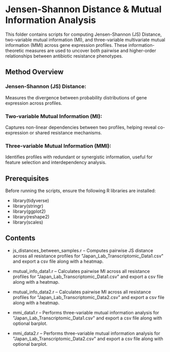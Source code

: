 # Jensen-Shannon Distance & Mutual Information Analysis
This folder contains scripts for computing Jensen-Shannon (JS) Distance, two-variable mutual information (MI), and three-variable multivariate mutual information (MMI) across gene expression profiles. These information-theoretic measures are used to uncover both pairwise and higher-order relationships between antibiotic resistance phenotypes.

## Method Overview
### Jensen-Shannon (JS) Distance:
Measures the divergence between probability distributions of gene expression across profiles.

### Two-variable Mutual Information (MI):
Captures non-linear dependencies between two profiles, helping reveal co-expression or shared resistance mechanisms.

### Three-variable Mutual Information (MMI):
Identifies profiles with redundant or synergistic information, useful for feature selection and interdependency analysis.

## Prerequisites
Before running the scripts, ensure the following R libraries are installed:
- library(tidyverse)
- library(stringr)
- library(ggplot2)
- library(reshape2)
- library(scales)


## Contents
- js_distances_between_samples.r – Computes pairwise JS distance across all resistance profiles for "Japan_Lab_Transcriptomic_Data1.csv" and export a csv file along with a heatmap.

- mutual_info_data1.r – Calculates pairwise MI across all resistance profiles for "Japan_Lab_Transcriptomic_Data1.csv" and export a csv file along with a heatmap.

- mutual_info_data2.r – Calculates pairwise MI across all resistance profiles for "Japan_Lab_Transcriptomic_Data2.csv" and export a csv file along with a heatmap.

- mmi_data1.r – Performs three-variable mutual information analysis for "Japan_Lab_Transcriptomic_Data1.csv" and export a csv file along with  optional barplot.

- mmi_data2.r – Performs three-variable mutual information analysis for "Japan_Lab_Transcriptomic_Data2.csv" and export a csv file along with  optional barplot.
